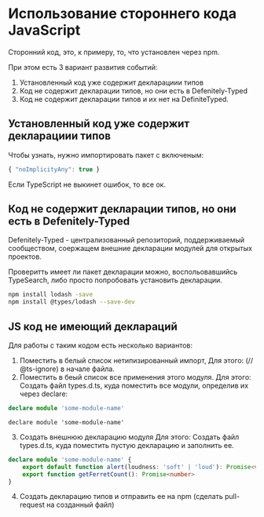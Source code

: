 # Использование стороннего кода JavaScript

Сторонний код, это, к примеру, то, что установлен через npm.

При этом есть 3 вариант развития событий:
1. Установленный код уже содержит декларациии типов
2. Код не содержит декларации типов, но они есть в Defenitely-Typed
3. Код не содержит декларации типов и их нет на DefiniteTyped.

## Установленный код уже содержит декларациии типов
Чтобы узнать, нужно импортировать пакет с включеным:
```typescript
{ "noImplicityAny": true }
```
Если TypeScript не выкинет ошибок, то все ок.


## Код не содержит декларации типов, но они есть в Defenitely-Typed
Defenitely-Typed - централизованный репозиторий, поддерживаемый сообществом,
соержащем внешние декларации модулей для открытых проектов.

Проверитть имеет ли пакет декларации можно, воспольовавшийсь TypeSearch,
либо просто попробовать установить декларации.
```bash
npm install lodash -save
npm install @types/lodash --save-dev
```

## JS код не имеющий деклараций

Для работы с таким кодом есть несколько вариантов:
1. Поместить в белый список нетипизированный импорт, 
	Для этого: (// @ts-ignore) в начале файла.
2. Поместить в беый список все применения этого модуля.
	Для этого: Создать файл types.d.ts, куда поместить 
	все модули, определив их через declare:
```typescript
declare module 'some-module-name'
```
	declare module 'some-module-name'
3. Создать внешнюю декларацию модуля
	Для этого: Создать файл types.d.ts, куда поместить
	пустую декларацию и заполнить ее.
```typescript
declare module 'some-module-name' {
	export default function alert(loudness: 'soft' | 'loud'): Promise<void>
	export function getFerretCount(): Promise<number>
}
```
4. Создать декларацию типов и отправить ее на npm 
	(сделать pull-request на созданный файл)